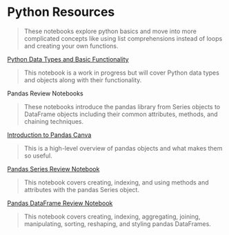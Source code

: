 # Python Resources

>These notebooks explore python basics and move into more complicated concepts like using list comprehensions instead of loops and creating your own functions.

[Python Data Types and Basic Functionality](https://ds-review-hub.github.io/python_dt_review_notebook)

>This notebook is a work in progress but will cover Python data types and objects along with their functionality.

Pandas Review Notebooks

>These notebooks introduce the pandas library from Series objects to DataFrame objects including their common attributes, methods, and chaining techniques.

[Introduction to Pandas Canva](https://ds-review-hub.github.io/meet_the_pandas_series.pdf)

>This is a high-level overview of pandas objects and what makes them so useful.

[Pandas Series Review Notebook](https://ds-review-hub.github.io/pandas_series_review/pandas_series_review)

>This notebook covers creating, indexing, and using methods and attributes with the pandas Series object.

[Pandas DataFrame Review Notebook](https://ds-review-hub.github.io/pandas_dataframes_review)

>This notebook covers creating, indexing, aggregating, joining, manipulating, sorting, reshaping, and styling pandas DataFrames.